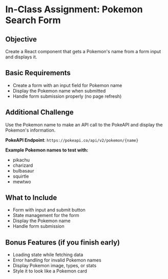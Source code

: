 # In-Class Assignment: Pokemon Search Form

## Objective
Create a React component that gets a Pokemon's name from a form input and displays it.

## Basic Requirements
- Create a form with an input field for Pokemon name
- Display the Pokemon name when submitted
- Handle form submission properly (no page refresh)

## Additional Challenge
Use the Pokemon name to make an API call to the PokeAPI and display the Pokemon's information.

**PokeAPI Endpoint**: `https://pokeapi.co/api/v2/pokemon/{name}`

**Example Pokemon names to test with:**
- pikachu
- charizard  
- bulbasaur
- squirtle
- mewtwo

## What to Include
- Form with input and submit button
- State management for the form
- Display the Pokemon name
- Handle form submission

## Bonus Features (if you finish early)
- Loading state while fetching data
- Error handling for invalid Pokemon names
- Display Pokemon image, types, or stats
- Style it to look like a Pokemon card


